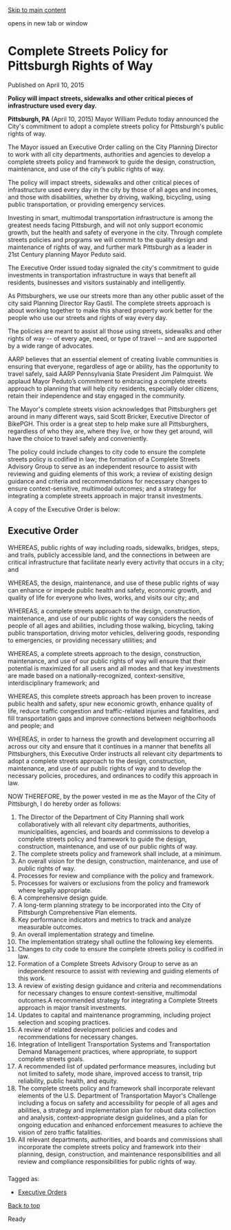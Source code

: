 [Skip to main content](https://www.pittsburghpa.gov/City-Government/Mayor/Executive-Orders/Mayor-William-Peduto-Issues-Executive-Order-On-Complete-Streets-Policy-for-Pittsburgh-Rights-of-Way#main-content)

opens in new tab or window

# Complete Streets Policy for Pittsburgh Rights of Way

Published on April 10, 2015

**Policy will impact streets, sidewalks and other critical pieces of infrastructure used every day.**

**Pittsburgh, PA** (April 10, 2015) Mayor William Peduto today announced the City's commitment to adopt a complete streets policy for Pittsburgh's public rights of way.

The Mayor issued an Executive Order calling on the City Planning Director to work with all city departments, authorities and agencies to develop a complete streets policy and framework to guide the design, construction, maintenance, and use of the city's public rights of way.

The policy will impact streets, sidewalks and other critical pieces of infrastructure used every day in the city by those of all ages and incomes, and those with disabilities, whether by driving, walking, bicycling, using public transportation, or providing emergency services.

Investing in smart, multimodal transportation infrastructure is among the greatest needs facing Pittsburgh, and will not only support economic growth, but the health and safety of everyone in the city. Through complete streets policies and programs we will commit to the quality design and maintenance of rights of way, and further mark Pittsburgh as a leader in 21st Century planning Mayor Peduto said.

The Executive Order issued today signaled the city's commitment to guide investments in transportation infrastructure in ways that benefit all residents, businesses and visitors sustainably and intelligently.

As Pittsburghers, we use our streets more than any other public asset of the city said Planning Director Ray Gastil. The complete streets approach is about working together to make this shared property work better for the people who use our streets and rights of way every day.

The policies are meant to assist all those using streets, sidewalks and other rights of way -- of every age, need, or type of travel -- and are supported by a wide range of advocates.

AARP believes that an essential element of creating livable communities is ensuring that everyone, regardless of age or ability, has the opportunity to travel safely, said AARP Pennsylvania State President Jim Palmquist. We applaud Mayor Peduto’s commitment to embracing a complete streets approach to planning that will help city residents, especially older citizens, retain their independence and stay engaged in the community.

The Mayor's complete streets vision acknowledges that Pittsburghers get around in many different ways, said Scott Bricker, Executive Director of BikePGH. This order is a great step to help make sure all Pittsburghers, regardless of who they are, where they live, or how they get around, will have the choice to travel safely and conveniently.

The policy could include changes to city code to ensure the complete streets policy is codified in law; the formation of a Complete Streets Advisory Group to serve as an independent resource to assist with reviewing and guiding elements of this work; a review of existing design guidance and criteria and recommendations for necessary changes to ensure context-sensitive, multimodal outcomes; and a strategy for integrating a complete streets approach in major transit investments.

A copy of the Executive Order is below:

## Executive Order

WHEREAS, public rights of way including roads, sidewalks, bridges, steps, and trails, publicly accessible land, and the connections in between are critical infrastructure that facilitate nearly every activity that occurs in a city; and

WHEREAS, the design, maintenance, and use of these public rights of way can enhance or impede public health and safety, economic growth, and quality of life for everyone who lives, works, and visits our city; and

WHEREAS, a complete streets approach to the design, construction, maintenance, and use of our public rights of way considers the needs of people of all ages and abilities, including those walking, bicycling, taking public transportation, driving motor vehicles, delivering goods, responding to emergencies, or providing necessary utilities; and

WHEREAS, a complete streets approach to the design, construction, maintenance, and use of our public rights of way will ensure that their potential is maximized for all users and all modes and that key investments are made based on a nationally-recognized, context-sensitive, interdisciplinary framework; and

WHEREAS, this complete streets approach has been proven to increase public health and safety, spur new economic growth, enhance quality of life, reduce traffic congestion and traffic-related injuries and fatalities, and fill transportation gaps and improve connections between neighborhoods and people; and

WHEREAS, in order to harness the growth and development occurring all across our city and ensure that it continues in a manner that benefits all Pittsburghers, this Executive Order instructs all relevant city departments to adopt a complete streets approach to the design, construction, maintenance, and use of our public rights of way and to develop the necessary policies, procedures, and ordinances to codify this approach in law.

NOW THEREFORE, by the power vested in me as the Mayor of the City of Pittsburgh, I do hereby order as follows:

1. The Director of the Department of City Planning shall work collaboratively with all relevant city departments, authorities, municipalities, agencies, and boards and commissions to develop a complete streets policy and framework to guide the design, construction, maintenance, and use of our public rights of way.
2. The complete streets policy and framework shall include, at a minimum.
1. An overall vision for the design, construction, maintenance, and use of public rights of way.
2. Processes for review and compliance with the policy and framework.
3. Processes for waivers or exclusions from the policy and framework where legally appropriate.
4. A comprehensive design guide.
5. A long-term planning strategy to be incorporated into the City of Pittsburgh Comprehensive Plan elements.
6. Key performance indicators and metrics to track and analyze measurable outcomes.
7. An overall implementation strategy and timeline.
3. The implementation strategy shall outline the following key elements.
1. Changes to city code to ensure the complete streets policy is codified in law.
2. Formation of a Complete Streets Advisory Group to serve as an independent resource to assist with reviewing and guiding elements of this work.
3. A review of existing design guidance and criteria and recommendations for necessary changes to ensure context-sensitive, multimodal outcomes.A recommended strategy for integrating a Complete Streets approach in major transit investments.
4. Updates to capital and maintenance programming, including project selection and scoping practices.
5. A review of related development policies and codes and recommendations for necessary changes.
6. Integration of Intelligent Transportation Systems and Transportation Demand Management practices, where appropriate, to support complete streets goals.
7. A recommended list of updated performance measures, including but not limited to safety, mode share, improved access to transit, trip reliability, public health, and equity.
4. The complete streets policy and framework shall incorporate relevant elements of the U.S. Department of Transportation Mayor's Challenge including a focus on safety and accessibility for people of all ages and abilities, a strategy and implementation plan for robust data collection and analysis, context-appropriate design guidelines, and a plan for ongoing education and enhanced enforcement measures to achieve the vision of zero traffic fatalities.
5. All relevant departments, authorities, and boards and commissions shall incorporate the complete streets policy and framework into their planning, design, construction, and maintenance responsibilities and all review and compliance responsibilities for public rights of way.

###

Tagged as:

- [Executive Orders](https://www.pittsburghpa.gov/News-articles?dlv_OC%20CL%20City%20News%20Listing=(dd_OC%20News%20Categories=Executive%20Orders))

[Back to top](https://www.pittsburghpa.gov/City-Government/Mayor/Executive-Orders/Mayor-William-Peduto-Issues-Executive-Order-On-Complete-Streets-Policy-for-Pittsburgh-Rights-of-Way#body-top)

Ready

